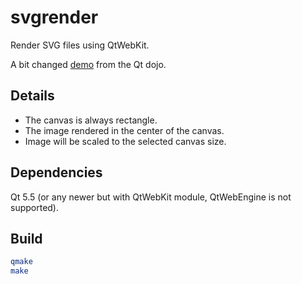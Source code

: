 # svgrender

Render SVG files using QtWebKit.

A bit changed [demo](https://blog.qt.io/blog/2008/08/06/webkit-based-svg-rasterizer/) from the Qt dojo.

## Details

- The canvas is always rectangle.
- The image rendered in the center of the canvas.
- Image will be scaled to the selected canvas size.

## Dependencies

Qt 5.5 (or any newer but with QtWebKit module, QtWebEngine is not supported).

## Build

```bash
qmake
make
```
